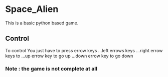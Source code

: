 # Space_Alien
This is a basic python based game.
## Control
To control You just have to press errow keys
...left errows keys
...right errow keys to
...up errow key to go up
...down errow key to go down
### Note : the game is not complete at all
